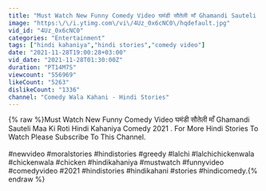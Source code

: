 ```yaml
---
title: "Must Watch New Funny Comedy Video घमंडी सौतेली माँ Ghamandi Sauteli Maa Ki Roti Hindi Kahaniya 2021"
image: "https:\/\/i.ytimg.com\/vi\/4Uz_0x6cNC0\/hqdefault.jpg"
vid_id: "4Uz_0x6cNC0"
categories: "Entertainment"
tags: ["hindi kahaniya","hindi stories","comedy video"]
date: "2021-11-28T19:00:28+03:00"
vid_date: "2021-11-28T01:30:00Z"
duration: "PT14M7S"
viewcount: "556969"
likeCount: "5263"
dislikeCount: "1336"
channel: "Comedy Wala Kahani - Hindi Stories"
---
```

{% raw %}Must Watch New Funny Comedy Video घमंडी सौतेली माँ Ghamandi Sauteli Maa Ki Roti Hindi Kahaniya Comedy 2021 . For More Hindi Stories To Watch Please Subscribe To This Channel.<br /><br /> #newvideo #moralstories #hindistories #greedy #lalchi #lalchichickenwala #chickenwala #chicken #hindikahaniya #mustwatch #funnyvideo #comedyvideo #2021 #hindistories #hindikahani #stories #hindicomedy.{% endraw %}
